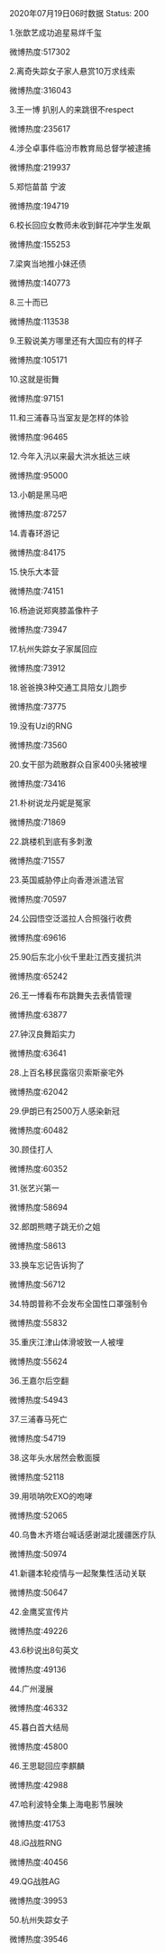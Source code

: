 2020年07月19日06时数据
Status: 200

1.张歆艺成功追星易烊千玺

微博热度:517302

2.离奇失踪女子家人悬赏10万求线索

微博热度:316043

3.王一博 扒别人的来跳很不respect

微博热度:235617

4.涉仝卓事件临汾市教育局总督学被逮捕

微博热度:219937

5.郑恺苗苗 宁波

微博热度:194719

6.校长回应女教师未收到鲜花冲学生发飙

微博热度:155253

7.梁爽当地推小妹还债

微博热度:140773

8.三十而已

微博热度:113538

9.王毅说美方哪里还有大国应有的样子

微博热度:105171

10.这就是街舞

微博热度:97151

11.和三浦春马当室友是怎样的体验

微博热度:96465

12.今年入汛以来最大洪水抵达三峡

微博热度:95000

13.小朝是黑马吧

微博热度:87257

14.青春环游记

微博热度:84175

15.快乐大本营

微博热度:74151

16.杨迪说郑爽膝盖像杵子

微博热度:73947

17.杭州失踪女子家属回应

微博热度:73912

18.爸爸换3种交通工具陪女儿跑步

微博热度:73775

19.没有Uzi的RNG

微博热度:73560

20.女干部为疏散群众自家400头猪被埋

微博热度:73416

21.朴树说龙丹妮是冤家

微博热度:71869

22.跳楼机到底有多刺激

微博热度:71557

23.英国威胁停止向香港派遣法官

微博热度:70597

24.公园悟空泛滥拉人合照强行收费

微博热度:69616

25.90后东北小伙千里赴江西支援抗洪

微博热度:65242

26.王一博看布布跳舞失去表情管理

微博热度:63877

27.钟汉良舞蹈实力

微博热度:63641

28.上百名移民露宿贝索斯豪宅外

微博热度:62042

29.伊朗已有2500万人感染新冠

微博热度:60482

30.顾佳打人

微博热度:60352

31.张艺兴第一

微博热度:58694

32.郎朗熊瞎子跳无价之姐

微博热度:58613

33.换车忘记告诉狗了

微博热度:56712

34.特朗普称不会发布全国性口罩强制令

微博热度:55832

35.重庆江津山体滑坡致一人被埋

微博热度:55624

36.王嘉尔后空翻

微博热度:54943

37.三浦春马死亡

微博热度:54719

38.这年头水居然会敷面膜

微博热度:52118

39.用唢呐吹EXO的咆哮

微博热度:52065

40.乌鲁木齐塔台喊话感谢湖北援疆医疗队

微博热度:50974

41.新疆本轮疫情与一起聚集性活动关联

微博热度:50647

42.金鹰奖宣传片

微博热度:49226

43.6秒说出8句英文

微博热度:49136

44.广州漫展

微博热度:46332

45.暮白首大结局

微博热度:45800

46.王思聪回应李麒麟

微博热度:42988

47.哈利波特全集上海电影节展映

微博热度:41753

48.iG战胜RNG

微博热度:40456

49.QG战胜AG

微博热度:39953

50.杭州失踪女子

微博热度:39546

